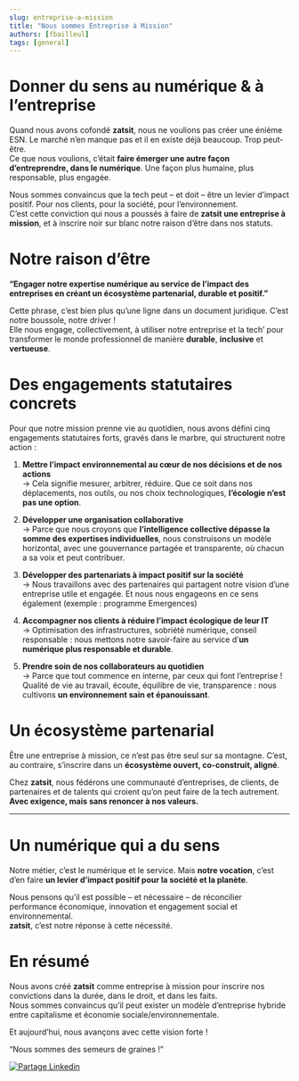 ```yaml
---
slug: entreprise-a-mission
title: "Nous sommes Entreprise à Mission"
authors: [fbailleul]
tags: [general]
---
```



# Donner du sens au numérique & à l’entreprise


Quand nous avons cofondé **zatsit**, nous ne voulions pas créer une énième ESN. Le marché n’en manque pas et il en existe déjà beaucoup. Trop peut-être.  
Ce que nous voulions, c’était **faire émerger une autre façon d’entreprendre, dans le numérique**. Une façon plus humaine, plus responsable, plus engagée.

Nous sommes convaincus que la tech peut – et doit – être un levier d’impact positif. Pour nos clients, pour la société, pour l’environnement.  
C’est cette conviction qui nous a poussés à faire de **zatsit une entreprise à mission**, et à inscrire noir sur blanc notre raison d’être dans nos statuts.

<!-- truncate -->

# Notre raison d’être

**“Engager notre expertise numérique au service de l’impact des entreprises en créant un écosystème partenarial, durable et positif.”**

Cette phrase, c’est bien plus qu’une ligne dans un document juridique. C’est notre boussole, notre driver !  
Elle nous engage, collectivement, à utiliser notre entreprise et la tech’ pour transformer le monde professionnel de manière **durable**, **inclusive** et **vertueuse**.

# Des engagements statutaires concrets

Pour que notre mission prenne vie au quotidien, nous avons défini cinq engagements statutaires forts, gravés dans le marbre, qui structurent notre action :

1. **Mettre l’impact environnemental au cœur de nos décisions et de nos actions**  
   → Cela signifie mesurer, arbitrer, réduire. Que ce soit dans nos déplacements, nos outils, ou nos choix technologiques, **l’écologie n’est pas une option**.

2. **Développer une organisation collaborative**  
   → Parce que nous croyons que **l’intelligence collective dépasse la somme des expertises individuelles**, nous construisons un modèle horizontal, avec une gouvernance partagée et transparente, où chacun a sa voix et peut contribuer.

3. **Développer des partenariats à impact positif sur la société**  
   → Nous travaillons avec des partenaires qui partagent notre vision d’une entreprise utile et engagée. Et nous nous engageons en ce sens également (exemple : programme Emergences)

4. **Accompagner nos clients à réduire l’impact écologique de leur IT**  
   → Optimisation des infrastructures, sobriété numérique, conseil responsable : nous mettons notre savoir-faire au service d’**un numérique plus responsable et durable**.

5. **Prendre soin de nos collaborateurs au quotidien**  
   → Parce que tout commence en interne, par ceux qui font l’entreprise \!   
   Qualité de vie au travail, écoute, équilibre de vie, transparence : nous cultivons **un environnement sain et épanouissant**.

# **Un écosystème partenarial**

Être une entreprise à mission, ce n’est pas être seul sur sa montagne. C’est, au contraire, s’inscrire dans un **écosystème ouvert, co-construit, aligné**.

Chez **zatsit**, nous fédérons une communauté d’entreprises, de clients, de partenaires et de talents qui croient qu’on peut faire de la tech autrement. **Avec exigence, mais sans renoncer à nos valeurs.**

---

# Un numérique qui a du sens

Notre métier, c’est le numérique et le service. Mais **notre vocation**, c’est d’en faire **un levier d’impact positif pour la société et la planète**.

Nous pensons qu’il est possible – et nécessaire – de réconcilier performance économique, innovation et engagement social et environnemental.  
**zatsit**, c’est notre réponse à cette nécessité.

# En résumé

Nous avons créé **zatsit** comme entreprise à mission pour inscrire nos convictions dans la durée, dans le droit, et dans les faits.  
Nous sommes convaincus qu’il peut exister un modèle d’entreprise hybride entre capitalisme et économie sociale/environnementale.

Et aujourd’hui, nous avançons avec cette vision forte !

“Nous sommes des semeurs de graines !”

[![Partage Linkedin](../../../static/img/icon-linkedin.webp)](https://www.linkedin.com/sharing/share-offsite/?url=https%3A%2F%2Fblog.zatsit.fr%2Fblog%2Fentreprise-a-mission)

